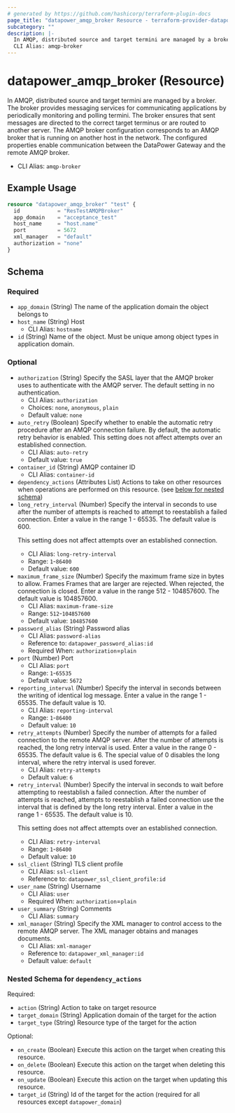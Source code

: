 ```yaml
---
# generated by https://github.com/hashicorp/terraform-plugin-docs
page_title: "datapower_amqp_broker Resource - terraform-provider-datapower"
subcategory: ""
description: |-
  In AMQP, distributed source and target termini are managed by a broker. The broker provides messaging services for communicating applications by periodically monitoring and polling termini. The broker ensures that sent messages are directed to the correct target terminus or are routed to another server. The AMQP broker configuration corresponds to an AMQP broker that is running on another host in the network. The configured properties enable communication between the DataPower Gateway and the remote AMQP broker.
  CLI Alias: amqp-broker
---
```


# datapower_amqp_broker (Resource)

In AMQP, distributed source and target termini are managed by a broker. The broker provides messaging services for communicating applications by periodically monitoring and polling termini. The broker ensures that sent messages are directed to the correct target terminus or are routed to another server. The AMQP broker configuration corresponds to an AMQP broker that is running on another host in the network. The configured properties enable communication between the DataPower Gateway and the remote AMQP broker.
  - CLI Alias: `amqp-broker`

## Example Usage

```terraform
resource "datapower_amqp_broker" "test" {
  id            = "ResTestAMQPBroker"
  app_domain    = "acceptance_test"
  host_name     = "host.name"
  port          = 5672
  xml_manager   = "default"
  authorization = "none"
}
```

<!-- schema generated by tfplugindocs -->
## Schema

### Required

- `app_domain` (String) The name of the application domain the object belongs to
- `host_name` (String) Host
  - CLI Alias: `hostname`
- `id` (String) Name of the object. Must be unique among object types in application domain.

### Optional

- `authorization` (String) Specify the SASL layer that the AMQP broker uses to authenticate with the AMQP server. The default setting in no authentication.
  - CLI Alias: `authorization`
  - Choices: `none`, `anonymous`, `plain`
  - Default value: `none`
- `auto_retry` (Boolean) Specify whether to enable the automatic retry procedure after an AMQP connection failure. By default, the automatic retry behavior is enabled. This setting does not affect attempts over an established connection.
  - CLI Alias: `auto-retry`
  - Default value: `true`
- `container_id` (String) AMQP container ID
  - CLI Alias: `container-id`
- `dependency_actions` (Attributes List) Actions to take on other resources when operations are performed on this resource. (see [below for nested schema](#nestedatt--dependency_actions))
- `long_retry_interval` (Number) Specify the interval in seconds to use after the number of attempts is reached to attempt to reestablish a failed connection. Enter a value in the range 1 - 65535. The default value is 600. <p>This setting does not affect attempts over an established connection.</p>
  - CLI Alias: `long-retry-interval`
  - Range: `1`-`86400`
  - Default value: `600`
- `maximum_frame_size` (Number) Specify the maximum frame size in bytes to allow. Frames Frames that are larger are rejected. When rejected, the connection is closed. Enter a value in the range 512 - 104857600. The default value is 104857600.
  - CLI Alias: `maximum-frame-size`
  - Range: `512`-`104857600`
  - Default value: `104857600`
- `password_alias` (String) Password alias
  - CLI Alias: `password-alias`
  - Reference to: `datapower_password_alias:id`
  - Required When: `authorization`=`plain`
- `port` (Number) Port
  - CLI Alias: `port`
  - Range: `1`-`65535`
  - Default value: `5672`
- `reporting_interval` (Number) Specify the interval in seconds between the writing of identical log message. Enter a value in the range 1 - 65535. The default value is 10.
  - CLI Alias: `reporting-interval`
  - Range: `1`-`86400`
  - Default value: `10`
- `retry_attempts` (Number) Specify the number of attempts for a failed connection to the remote AMQP server. After the number of attempts is reached, the long retry interval is used. Enter a value in the range 0 - 65535. The default value is 6. The special value of 0 disables the long interval, where the retry interval is used forever.
  - CLI Alias: `retry-attempts`
  - Default value: `6`
- `retry_interval` (Number) Specify the interval in seconds to wait before attempting to reestablish a failed connection. After the number of attempts is reached, attempts to reestablish a failed connection use the interval that is defined by the long retry interval. Enter a value in the range 1 - 65535. The default value is 10. <p>This setting does not affect attempts over an established connection.</p>
  - CLI Alias: `retry-interval`
  - Range: `1`-`86400`
  - Default value: `10`
- `ssl_client` (String) TLS client profile
  - CLI Alias: `ssl-client`
  - Reference to: `datapower_ssl_client_profile:id`
- `user_name` (String) Username
  - CLI Alias: `user`
  - Required When: `authorization`=`plain`
- `user_summary` (String) Comments
  - CLI Alias: `summary`
- `xml_manager` (String) Specify the XML manager to control access to the remote AMQP server. The XML manager obtains and manages documents.
  - CLI Alias: `xml-manager`
  - Reference to: `datapower_xml_manager:id`
  - Default value: `default`

<a id="nestedatt--dependency_actions"></a>
### Nested Schema for `dependency_actions`

Required:

- `action` (String) Action to take on target resource
- `target_domain` (String) Application domain of the target for the action
- `target_type` (String) Resource type of the target for the action

Optional:

- `on_create` (Boolean) Execute this action on the target when creating this resource.
- `on_delete` (Boolean) Execute this action on the target when deleting this resource.
- `on_update` (Boolean) Execute this action on the target when updating this resource.
- `target_id` (String) Id of the target for the action (required for all resources except `datapower_domain`)
